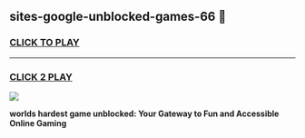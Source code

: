 
## sites-google-unblocked-games-66 👋
<h3>
<a href="https://premium.freeplayer.one?title=sites-google-unblocked-games-66&ref=14F">CLICK TO PLAY</a></h3>
<hr>

<h3>
<a href="https://premium.freeplayer.one?title=sites-google-unblocked-games-66&ref=14F">CLICK 2 PLAY</a>
  
</h3>

<a href="https://premium.freeplayer.one?title=sites-google-unblocked-games-66&ref=12F/"><img src="https://clearcache.store/games.png"></a>


**worlds hardest game unblocked: Your Gateway to Fun and Accessible Online Gaming**
